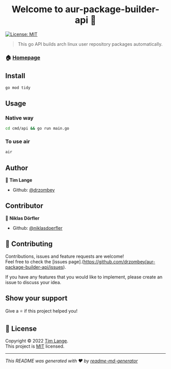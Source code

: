 <h1 align="center">Welcome to aur-package-builder-api 👋</h1>
<p>
  <a href="https://github.com/drzombey/aur-package-builder-api/blob/master/LICENSE" target="_blank">
    <img alt="License: MIT" src="https://img.shields.io/badge/License-MIT-yellow.svg" />
  </a>
</p>

> This go API builds arch linux user repository packages automatically.

### 🏠 [Homepage](https://github.com/drzombey/aur-package-builder-api)

## Install

```sh
go mod tidy
```

## Usage

### Native way
```sh
cd cmd/api && go run main.go
```

### To use air
```sh
air
```

## Author

👤 **Tim Lange**

* Github: [@drzombey](https://github.com/drzombey)

## Contributor

👤 **Niklas Dörfler**
* Github: [@niklasdoerfler](https://github.com/niklasdoerfler)

## 🤝 Contributing

Contributions, issues and feature requests are welcome!<br />Feel free to check the [issues page].(https://github.com/drzombey/aur-package-builder-api/issues). 

If you have any features that you would like to implement, please create an issue to discuss your idea.

## Show your support

Give a ⭐️ if this project helped you!

## 📝 License

Copyright © 2022 [Tim Lange](https://github.com/drzombey).<br />
This project is [MIT](https://github.com/drzombey/aur-package-builder-api/blob/master/LICENSE) licensed.

***
_This README was generated with ❤️ by [readme-md-generator](https://github.com/kefranabg/readme-md-generator)_